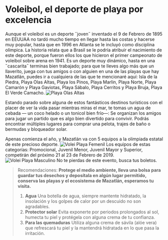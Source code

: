 # Voleibol, el deporte de playa por excelencia #
Aunque el voleibol es un deporte ˝joven˝ inventado el 9 de Febrero de 1895 en EEUUAA no tardó mucho tiempo en llegar hasta las costas y hacerse muy popular, hasta que en 1996 en Atlanta se le incluyó como disciplina olímpica.
La historia relata que a Brasil se le podría atribuir el nacimiento de este deporte, porque fueron ellos los que hicieron el primer campeonato de voleibol sobre arena en 1941.
Es un deporte muy dinámico, hasta en una ˝cascarita˝ terminas bien trabajado; para que te lleves algo más que un llaverito, juega con tus amigos o con alguien en una de las playas que hay Mazatlán, puedes ir a cualquiera de las que te mencionaré aquí:
Isla de la Piedra, Playa Olas Altas, Playa los Pinos, Playa Marlin, Playa Norte, Playa Camarón y Playa Gaviotas, Playa Sábalo, Playa Cerritos y Playa Bruja, Playa El Verde Camacho.
![Playa Olas Altas](https://static1-directoriodehote.netdna-ssl.com/files/atractivos/2012/A1_2012.jpg)

Estando parado sobre alguna de estos fantásticos destinos turísticos con el placer de ver la vida pasar mientras miras el mar, te tomas un agua de cebada — un coco helado o un tonicol bien frío—:
Se organizan los amigos para jugar un partido que es algo bien divertido para convivir. Podrás encontrar múltiples lugares para comprar una pelota, trajes de baño o bermudas y bloqueador solar.

Apenas comienza el año, y Mazatlán va con 5 equipos a la olimpiada estatal de este precioso deporte.
![Volei Playa Femenil](https://lineadirectaportal.com/wp-content/uploads/427bab1d-345e-4324-ac0d-0b4246b687d0-790x600.jpg)
Los equipos de estas categorías:  Promocional, Juvenil Menor, Juvenil Mayor y Superior, competirán del próximo 21 al 23 de Febrero de 2019.
![Volei Playa Masculino](https://lineadirectaportal.com/wp-content/uploads/2aed132f-ec50-4934-a6f9-db198804dea1.jpg)
No te pierdas de este evento, busca tus boletos.

> Recomendaciones:
**Protege el medio ambiente, lleva una bolsa para guardar tus desechos y deposítala en algún lugar permitido, conserva las playas y el ecosistema de Mazatlán, esperamos tu visita.**
> 1. **Agua** Una botella de agua, siempre mantente hidratado, la insolación y los golpes de calor por un descuido no son agradables.
> 2. **Protector solar** Evita exponerte por periodos prolongados al sol, humecta tu piel y protégela con alguna crema de tu confianza.
> 3. **Para las quemaduras** Utiliza alguna crema de sávila (alóe vera) que refrescará tu piel y la mantendrá hidratada en lo que pasa la irritación.
